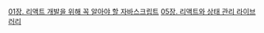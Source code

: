 [01장. 리액트 개발을 위해 꼭 알아야 할 자바스크립트](https://www.notion.so/01-1386bb98b18c800aa7eae1f8a66b6b47?pvs=4)
[05장. 리액트와 상태 관리 라이브러리](https://www.notion.so/05-1406bb98b18c801fb1c7c9c114889633?pvs=4)
